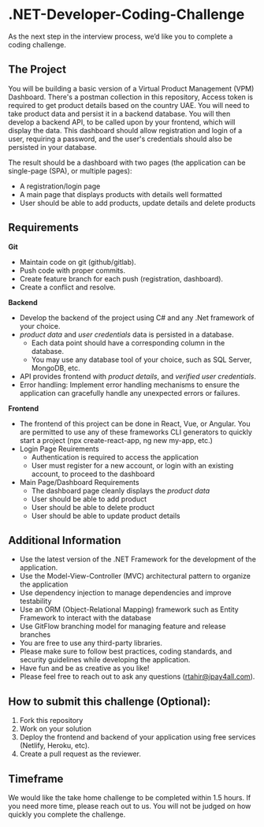 # .NET-Developer-Coding-Challenge
As the next step in the interview process, we’d like you to complete a coding challenge.

## The Project

You will be building a basic version of a Virtual Product Management (VPM) Dashboard. There's a postman collection in this repository, Access token is required to get product details based on the country UAE. You will need to take product data and persist it in a backend database. You will then develop a backend API, to be called upon by your frontend, which will display the data. This dashboard should allow registration and login of a user, requiring a password, and the user's credentials should also be persisted in your database.

The result should be a dashboard with two pages (the application can be single-page (SPA), or multiple pages):

* A registration/login page
* A main page that displays products with details well formatted 
* User should be able to add products, update details and delete products 

## Requirements

**Git**
* Maintain code on git (github/gitlab).
* Push code with proper commits.
* Create feature branch for each push (registration, dashboard).
* Create a conflict and resolve.

**Backend**
* Develop the backend of the project using C# and any .Net framework of your choice. 
* *product data* and *user credentials* data is persisted in a database. 
  * Each data point should have a corresponding column in the database.
  * You may use any database tool of your choice, such as SQL Server, MongoDB, etc.
* API provides frontend with *product details*, and *verified user credentials*.
* Error handling: Implement error handling mechanisms to ensure the application can gracefully handle any unexpected errors or failures.

**Frontend**
* The frontend of this project can be done in React, Vue, or Angular. You are permitted to use any of these frameworks CLI generators to quickly start a project (npx create-react-app, ng new my-app, etc.)
* Login Page Reuirements
  * Authentication is required to access the application
  * User must register for a new account, or login with an existing account, to proceed to the dashboard
* Main Page/Dashboard Requirements
  * The dashboard page cleanly displays the *product data*
  * User should be able to add product
  * User should be able to delete product
  * User should be able to update product details
  
## Additional Information
* Use the latest version of the .NET Framework for the development of the application.
* Use the Model-View-Controller (MVC) architectural pattern to organize the application
* Use dependency injection to manage dependencies and improve testability
* Use an ORM (Object-Relational Mapping) framework such as Entity Framework to interact with the database
* Use GitFlow branching model for managing feature and release branches
* You are free to use any third-party libraries.
* Please make sure to follow best practices, coding standards, and security guidelines while developing the application.
* Have fun and be as creative as you like!
* Please feel free to reach out to ask any questions (rtahir@ipay4all.com).

## How to submit this challenge (Optional):
1. Fork this repository
2. Work on your solution
3. Deploy the frontend and backend of your application using free services (Netlify, Heroku, etc).
4. Create a pull request as the reviewer.

## Timeframe

We would like the take home challenge to be completed within 1.5 hours. If you need more time, please reach out to us. You will not be judged on how quickly you complete the challenge.
